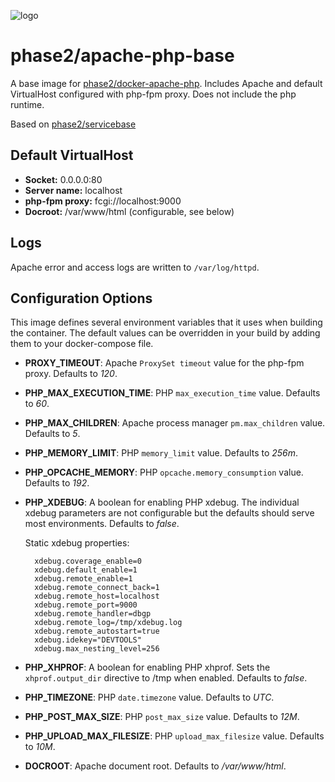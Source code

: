 ![logo](https://www.phase2technology.com/wp-content/uploads/2015/06/logo-retina.png)

# phase2/apache-php-base

A base image for [phase2/docker-apache-php](https://hub.docker.com/r/phase2/apache-php). Includes Apache and default VirtualHost configured with php-fpm proxy. Does not include the php runtime.

Based on [phase2/servicebase](https://hub.docker.com/r/phase2/servicebase/)

## Default VirtualHost
- **Socket:** 0.0.0.0:80
- **Server name:** localhost
- **php-fpm proxy:** fcgi://localhost:9000
- **Docroot:** /var/www/html (configurable, see below)

## Logs
Apache error and access logs are written to `/var/log/httpd`.

## Configuration Options
This image defines several environment variables that it uses when building the container. The default values can be overridden in your build by adding them to your docker-compose file.

- **PROXY_TIMEOUT**: Apache `ProxySet timeout` value for the php-fpm proxy. Defaults to _120_.
- **PHP_MAX_EXECUTION_TIME**: PHP `max_execution_time` value. Defaults to _60_.
- **PHP_MAX_CHILDREN**: Apache process manager `pm.max_children` value. Defaults to _5_.
- **PHP_MEMORY_LIMIT**: PHP `memory_limit` value. Defaults to _256m_.
- **PHP_OPCACHE_MEMORY**: PHP `opcache.memory_consumption` value. Defaults to _192_.
- **PHP_XDEBUG**: A boolean for enabling PHP xdebug. The individual xdebug parameters are not configurable but the defaults should serve most environments. Defaults to _false_.

	Static xdebug properties:

		xdebug.coverage_enable=0
		xdebug.default_enable=1
		xdebug.remote_enable=1
		xdebug.remote_connect_back=1
		xdebug.remote_host=localhost
		xdebug.remote_port=9000
		xdebug.remote_handler=dbgp
		xdebug.remote_log=/tmp/xdebug.log
		xdebug.remote_autostart=true
		xdebug.idekey="DEVTOOLS"
		xdebug.max_nesting_level=256

- **PHP_XHPROF**: A boolean for enabling PHP xhprof. Sets the `xhprof.output_dir` directive to /tmp when enabled. Defaults to _false_.
- **PHP_TIMEZONE**: PHP `date.timezone` value. Defaults to _UTC_.
- **PHP_POST_MAX_SIZE**: PHP `post_max_size` value. Defaults to _12M_.
- **PHP_UPLOAD_MAX_FILESIZE**: PHP `upload_max_filesize` value. Defaults to _10M_.
- **DOCROOT**: Apache document root. Defaults to _/var/www/html_.
